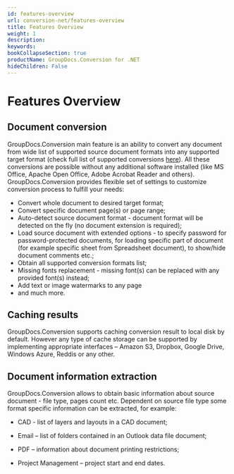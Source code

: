 ```yaml
---
id: features-overview
url: conversion-net/features-overview
title: Features Overview
weight: 1
description: 
keywords: 
bookCollapseSection: true
productName: GroupDocs.Conversion for .NET
hideChildren: False
---
```


# Features Overview


## Document conversion

GroupDocs.Conversion main feature is an ability to convert any document from wide list of supported source document formats into any supported target format (check full list of supported conversions [here](https://docs.groupdocs.com/display/conversionnet/Supported+Document+Formats)). All these conversions are possible without any additional software installed (like MS Office, Apache Open Office, Adobe Acrobat Reader and others).   
GroupDocs.Conversion provides flexible set of settings to customize conversion process to fulfill your needs:

*   Convert whole document to desired target format;
*   Convert specific document page(s) or page range;
*   Auto-detect source document format - document format will be detected on the fly (no document extension is required);
*   Load source document with extended options - to specify password for password-protected documents, for loading specific part of document (for example specific sheet from Spreadsheet document), to show/hide document comments etc.;
*   Obtain all supported conversion formats list;
*   Missing fonts replacement - missing font(s) can be replaced with any provided font(s) instead;
*   Add text or image watermarks to any page
*   and much more.

## Caching results

GroupDocs.Conversion supports caching conversion result to local disk by default. However any type of cache storage can be supported by implementing appropriate interfaces – Amazon S3, Dropbox, Google Drive, Windows Azure, Reddis or any other.

## Document information extraction

GroupDocs.Conversion allows to obtain basic information about source document - file type, pages count etc. Dependent on source file type some format specific information can be extracted, for example:

*   CAD - list of layers and layouts in a CAD document;
    
*   Email – list of folders contained in an Outlook data file document;
    
*   PDF – information about document printing restrictions;
    
*   Project Management – project start and end dates.

